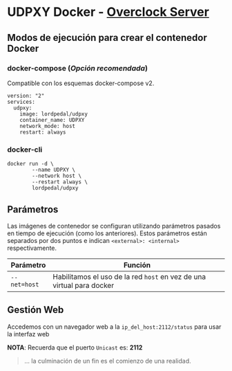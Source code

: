 # UDPXY Docker - [Overclock Server](https://lordpedal.github.io)

## Modos de ejecución para crear el contenedor Docker

### docker-compose (*Opción recomendada*)

Compatible con los esquemas docker-compose v2.

```
version: "2"
services:
  udpxy:
    image: lordpedal/udpxy
    container_name: UDPXY
    network_mode: host
    restart: always
```

### docker-cli

```
docker run -d \
        --name UDPXY \
        --network host \
        --restart always \
        lordpedal/udpxy
```

## Parámetros

Las imágenes de contenedor se configuran utilizando parámetros pasados en tiempo de ejecución (como los anteriores). 
Estos parámetros están separados por dos puntos e indican ``<external>: <internal>`` respectivamente. 

| Parámetro | Función |
| ------ | ------ |
| ``--net=host`` | Habilitamos el uso de la red ``host`` en vez de una virtual para docker |


## Gestión Web

Accedemos con un navegador web a la ``ip_del_host:2112/status`` para usar la interfaz web

**NOTA**: Recuerda que el puerto `Unicast` es: **2112**

> ... la culminación de un fin es el comienzo de una realidad.
